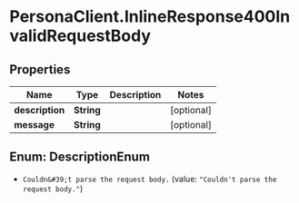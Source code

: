 # PersonaClient.InlineResponse400InvalidRequestBody

## Properties
Name | Type | Description | Notes
------------ | ------------- | ------------- | -------------
**description** | **String** |  | [optional] 
**message** | **String** |  | [optional] 


<a name="DescriptionEnum"></a>
## Enum: DescriptionEnum


* `Couldn&#39;t parse the request body.` (value: `"Couldn't parse the request body."`)




